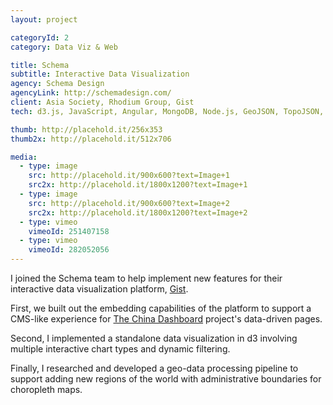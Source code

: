```yaml
---
layout: project

categoryId: 2
category: Data Viz & Web

title: Schema
subtitle: Interactive Data Visualization
agency: Schema Design
agencyLink: http://schemadesign.com/
client: Asia Society, Rhodium Group, Gist
tech: d3.js, JavaScript, Angular, MongoDB, Node.js, GeoJSON, TopoJSON, QGIS, OpenStreetMap

thumb: http://placehold.it/256x353
thumb2x: http://placehold.it/512x706

media:
  - type: image
    src: http://placehold.it/900x600?text=Image+1
    src2x: http://placehold.it/1800x1200?text=Image+1
  - type: image
    src: http://placehold.it/900x600?text=Image+2
    src2x: http://placehold.it/1800x1200?text=Image+2
  - type: vimeo
    vimeoId: 251407158
  - type: vimeo
    vimeoId: 282052056
---
```


I joined the Schema team to help implement new features for their interactive data visualization platform, [Gist](https://www.gistapp.com/).

First, we built out the embedding capabilities of the platform to support a CMS-like experience for [The China Dashboard](https://www.schemadesign.com/work/china-dashboard) project's data-driven pages.

Second, I implemented a standalone data visualization in d3 involving multiple interactive chart types and dynamic filtering.

Finally, I researched and developed a geo-data processing pipeline to support adding new regions of the world with administrative boundaries for choropleth maps.

